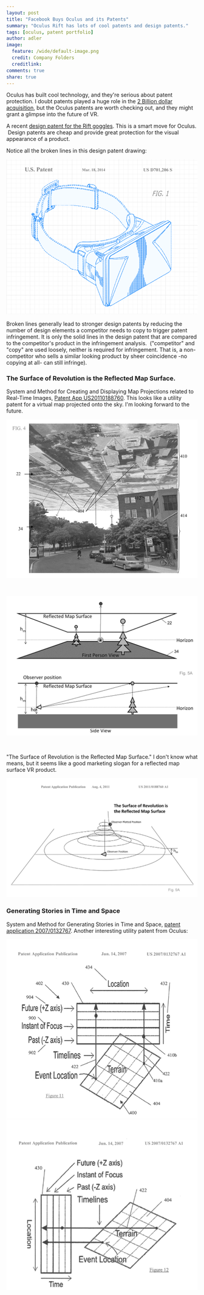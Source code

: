```yaml
---
layout: post
title: "Facebook Buys Oculus and its Patents" 
summary: "Oculus Rift has lots of cool patents and design patents."
tags: [oculus, patent portfolio]
author: adler
image:
  feature: /wide/default-image.png
  credit: Company Folders
  creditlink: 
comments: true
share: true
---
```


Oculus has built cool technology, and they're serious about patent protection. I doubt patents played a huge role in the <a href="http://www.theverge.com/2014/3/25/5547456/facebook-buying-oculus-for-2-billion" target="_blank">2 Billion dollar acquisition</a>, but the Oculus patents are worth checking out, and they might grant a glimpse into the future of VR.  

A recent <a href="https://www.google.com/patents/USD701206" target="_blank">design patent for the Rift goggles</a>. This is a smart move for Oculus.  Design patents are cheap and provide great protection for the visual appearance of a product.

Notice all the broken lines in this design patent drawing: 

<img class="big-image" alt="Oculus Rift Design patent" src="/../images/Rift-Design-patent.png" />

 Broken lines generally lead to stronger design patents by reducing the number of design elements a competitor needs to copy to trigger patent infringement. It is only the solid lines in the design patent that are compared to the competitor's product in the infringement analysis.  ("competitor" and "copy" are used loosely, neither is required for infringement. That is, a non-competitor who sells a similar looking product by sheer coincidence -no copying at all- can still infringe).

<h3>The Surface of Revolution is the Reflected Map Surface.</h3>

System and Method for Creating and Displaying Map Projections related to Real-Time Images, <a href="https://www.google.com/patents/US20110188760" target="_blank">Patent App US20110188760</a>. This looks like a utility patent for a virtual map projected onto the sky. I'm looking forward to the future.

<img alt="Reflected Map Surface" src="/../images/Reflected-Map-Surface.jpg" />

&nbsp;

<img alt="oculus patent - reflected map surface views" src="/../images/reflected-map-surface-views.jpg" />

&nbsp;

"The Surface of Revolution is the Reflected Map Surface." I don't know what means, but it seems like a good marketing slogan for a reflected map surface VR product.

<img class="big-image" alt="Surface of Revolution is the Reflected Map Surface" src="/../images/Surface-of-Revolution-is-the-Reflected-Map-Surface-Patent.jpg" />

<h3>Generating Stories in Time and Space</h3>

System and Method for Generating Stories in Time and Space, <a href="https://www.google.com/patents/US20070132767" target="_blank">patent application 2007/0132767</a>. Another interesting utility patent from Oculus:

<img alt="oculus patent" src="/../images/Terrain-Location-Future-11.jpg" />

<img  src="/../images/terrain-event-location-Future.jpg" />